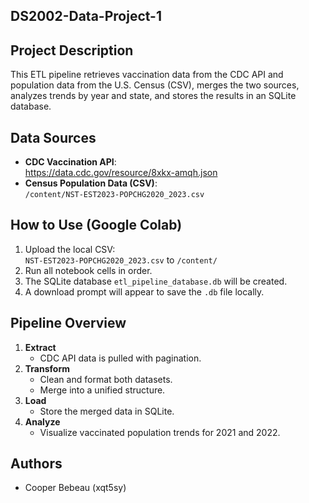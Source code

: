 ## DS2002-Data-Project-1

## Project Description
This ETL pipeline retrieves vaccination data from the CDC API and population data from the U.S. Census (CSV), merges the two sources, analyzes trends by year and state, and stores the results in an SQLite database.

## Data Sources
- **CDC Vaccination API**:  
  https://data.cdc.gov/resource/8xkx-amqh.json
- **Census Population Data (CSV)**:  
  `/content/NST-EST2023-POPCHG2020_2023.csv`

## How to Use (Google Colab)
1. Upload the local CSV:  
   `NST-EST2023-POPCHG2020_2023.csv` to `/content/`
2. Run all notebook cells in order.
3. The SQLite database `etl_pipeline_database.db` will be created.
4. A download prompt will appear to save the `.db` file locally.

## Pipeline Overview
1. **Extract**  
   - CDC API data is pulled with pagination.
2. **Transform**  
   - Clean and format both datasets.
   - Merge into a unified structure.
3. **Load**  
   - Store the merged data in SQLite.
4. **Analyze**  
   - Visualize vaccinated population trends for 2021 and 2022.
   
## Authors
- Cooper Bebeau (xqt5sy)
